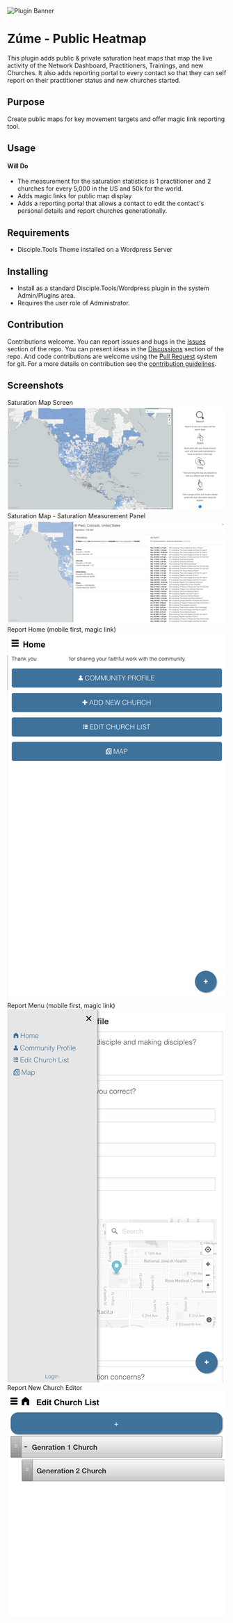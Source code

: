 ![Plugin Banner](https://raw.githubusercontent.com/ZumeProject/zume-public-heatmaps/master/documentation/banner.png)

# Zúme - Public Heatmap

This plugin adds public & private saturation heat maps that map the live activity of the Network Dashboard, Practitioners, Trainings, and new Churches.
It also adds reporting portal to every contact so that they can self report on their practitioner status and new churches
started.

## Purpose

Create public maps for key movement targets and offer magic link reporting tool.

## Usage

#### Will Do

- The measurement for the saturation statistics is 1 practitioner and 2 churches for every 5,000 in the US and 50k for the world.
- Adds magic links for public map display
- Adds a reporting portal that allows a contact to edit the contact's personal details and report churches generationally.


## Requirements

- Disciple.Tools Theme installed on a Wordpress Server

## Installing

- Install as a standard Disciple.Tools/Wordpress plugin in the system Admin/Plugins area.
- Requires the user role of Administrator.

## Contribution

Contributions welcome. You can report issues and bugs in the
[Issues](https://github.com/ZumeProject/zume-public-heatmaps/issues) section of the repo. You can present ideas
in the [Discussions](https://github.com/ZumeProject/zume-public-heatmaps/discussions) section of the repo. And
code contributions are welcome using the [Pull Request](https://github.com/ZumeProject/zume-public-heatmaps/pulls)
system for git. For a more details on contribution see the
[contribution guidelines](https://github.com/ZumeProject/zume-public-heatmaps/blob/master/CONTRIBUTING.md).


## Screenshots
Saturation Map Screen
![screenshot](documentation/map-heat.png)
Saturation Map - Saturation Measurement Panel
![screenshot](documentation/map-open-menu.png)
Report Home (mobile first, magic link)
![screenshot](documentation/report-home.png)
Report Menu (mobile first, magic link)
![screenshot](documentation/report-menu.png)
Report New Church Editor
![screenshot](documentation/report-churches.png)
